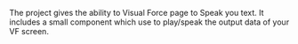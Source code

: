 The project gives the ability to Visual Force page to Speak you text. It includes a small component which use to play/speak the output data of your VF screen.